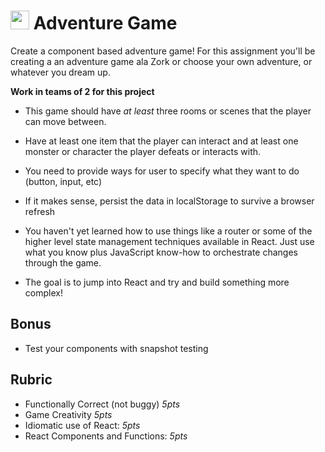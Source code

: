 <img src="https://cloud.githubusercontent.com/assets/478864/22186847/68223ce6-e0b1-11e6-8a62-0e3edc96725e.png" width=30> Adventure Game
===

Create a component based adventure game! For this assignment you'll be creating a 
an adventure game ala Zork or choose your own adventure, or whatever you dream up.

**Work in teams of 2 for this project**

* This game should have _at least_ three rooms or scenes that the player can move between. 

* Have at least one item that the player can interact and at least one monster or character
the player defeats or interacts with.

* You need to provide ways for user to specify what they want to do (button, input, etc) 

* If it makes sense, persist the data in localStorage to survive a browser refresh

* You haven't yet learned how to use things like a router or some of the higher level state management
techniques available in React. Just use what you know plus JavaScript know-how to orchestrate changes through the game.

* The goal is to jump into React and try and build something more complex!

## Bonus
* Test your components with snapshot testing

## Rubric
* Functionally Correct (not buggy) *5pts*
* Game Creativity *5pts*
* Idiomatic use of React: *5pts*
* React Components and Functions: *5pts* 
